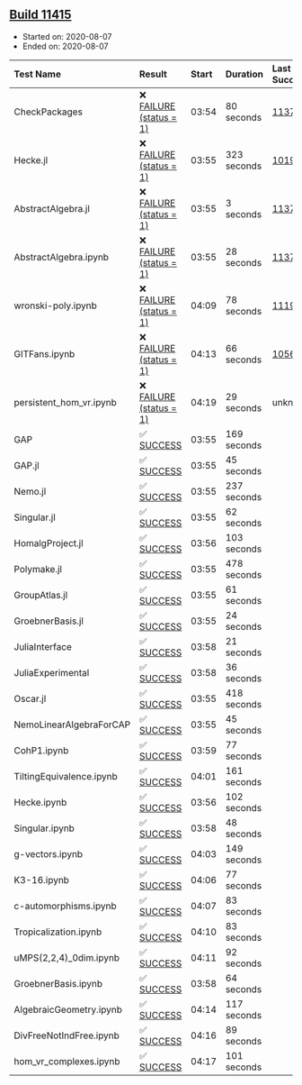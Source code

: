## [Build 11415](https://oscarci.mathematik.uni-kl.de/job/oscar/11415/)

* Started on: 2020-08-07
* Ended on: 2020-08-07

| Test Name    | Result | Start | Duration | Last Success | First Failure |
|:-------------|:-------|:------|:---------|:-------------|:--------------|
| CheckPackages | ❌ [FAILURE (status = 1)](https://oscarci.mathematik.uni-kl.de/job/oscar/11415/artifact/logs/build-11415/CheckPackages.log) | 03:54 | 80 seconds | [11376](https://oscarci.mathematik.uni-kl.de/job/oscar/11376/) | [11377](https://oscarci.mathematik.uni-kl.de/job/oscar/11377/) |
| Hecke.jl | ❌ [FAILURE (status = 1)](https://oscarci.mathematik.uni-kl.de/job/oscar/11415/artifact/logs/build-11415/Hecke.jl.log) | 03:55 | 323 seconds | [10197](https://oscarci.mathematik.uni-kl.de/job/oscar/10197/) | [10198](https://oscarci.mathematik.uni-kl.de/job/oscar/10198/) |
| AbstractAlgebra.jl | ❌ [FAILURE (status = 1)](https://oscarci.mathematik.uni-kl.de/job/oscar/11415/artifact/logs/build-11415/AbstractAlgebra.jl.log) | 03:55 | 3 seconds | [11376](https://oscarci.mathematik.uni-kl.de/job/oscar/11376/) | [11377](https://oscarci.mathematik.uni-kl.de/job/oscar/11377/) |
| AbstractAlgebra.ipynb | ❌ [FAILURE (status = 1)](https://oscarci.mathematik.uni-kl.de/job/oscar/11415/artifact/logs/build-11415/AbstractAlgebra.ipynb.log) | 03:55 | 28 seconds | [11376](https://oscarci.mathematik.uni-kl.de/job/oscar/11376/) | [11377](https://oscarci.mathematik.uni-kl.de/job/oscar/11377/) |
| wronski-poly.ipynb | ❌ [FAILURE (status = 1)](https://oscarci.mathematik.uni-kl.de/job/oscar/11415/artifact/logs/build-11415/wronski-poly.ipynb.log) | 04:09 | 78 seconds | [11192](https://oscarci.mathematik.uni-kl.de/job/oscar/11192/) | [11193](https://oscarci.mathematik.uni-kl.de/job/oscar/11193/) |
| GITFans.ipynb | ❌ [FAILURE (status = 1)](https://oscarci.mathematik.uni-kl.de/job/oscar/11415/artifact/logs/build-11415/GITFans.ipynb.log) | 04:13 | 66 seconds | [10566](https://oscarci.mathematik.uni-kl.de/job/oscar/10566/) | [10567](https://oscarci.mathematik.uni-kl.de/job/oscar/10567/) |
| persistent_hom_vr.ipynb | ❌ [FAILURE (status = 1)](https://oscarci.mathematik.uni-kl.de/job/oscar/11415/artifact/logs/build-11415/persistent_hom_vr.ipynb.log) | 04:19 | 29 seconds | unknown | unknown |
| GAP | ✅ [SUCCESS](https://oscarci.mathematik.uni-kl.de/job/oscar/11415/artifact/logs/build-11415/GAP.log) | 03:55 | 169 seconds |  |  |
| GAP.jl | ✅ [SUCCESS](https://oscarci.mathematik.uni-kl.de/job/oscar/11415/artifact/logs/build-11415/GAP.jl.log) | 03:55 | 45 seconds |  |  |
| Nemo.jl | ✅ [SUCCESS](https://oscarci.mathematik.uni-kl.de/job/oscar/11415/artifact/logs/build-11415/Nemo.jl.log) | 03:55 | 237 seconds |  |  |
| Singular.jl | ✅ [SUCCESS](https://oscarci.mathematik.uni-kl.de/job/oscar/11415/artifact/logs/build-11415/Singular.jl.log) | 03:55 | 62 seconds |  |  |
| HomalgProject.jl | ✅ [SUCCESS](https://oscarci.mathematik.uni-kl.de/job/oscar/11415/artifact/logs/build-11415/HomalgProject.jl.log) | 03:56 | 103 seconds |  |  |
| Polymake.jl | ✅ [SUCCESS](https://oscarci.mathematik.uni-kl.de/job/oscar/11415/artifact/logs/build-11415/Polymake.jl.log) | 03:55 | 478 seconds |  |  |
| GroupAtlas.jl | ✅ [SUCCESS](https://oscarci.mathematik.uni-kl.de/job/oscar/11415/artifact/logs/build-11415/GroupAtlas.jl.log) | 03:55 | 61 seconds |  |  |
| GroebnerBasis.jl | ✅ [SUCCESS](https://oscarci.mathematik.uni-kl.de/job/oscar/11415/artifact/logs/build-11415/GroebnerBasis.jl.log) | 03:55 | 24 seconds |  |  |
| JuliaInterface | ✅ [SUCCESS](https://oscarci.mathematik.uni-kl.de/job/oscar/11415/artifact/logs/build-11415/JuliaInterface.log) | 03:58 | 21 seconds |  |  |
| JuliaExperimental | ✅ [SUCCESS](https://oscarci.mathematik.uni-kl.de/job/oscar/11415/artifact/logs/build-11415/JuliaExperimental.log) | 03:58 | 36 seconds |  |  |
| Oscar.jl | ✅ [SUCCESS](https://oscarci.mathematik.uni-kl.de/job/oscar/11415/artifact/logs/build-11415/Oscar.jl.log) | 03:55 | 418 seconds |  |  |
| NemoLinearAlgebraForCAP | ✅ [SUCCESS](https://oscarci.mathematik.uni-kl.de/job/oscar/11415/artifact/logs/build-11415/NemoLinearAlgebraForCAP.log) | 03:55 | 45 seconds |  |  |
| CohP1.ipynb | ✅ [SUCCESS](https://oscarci.mathematik.uni-kl.de/job/oscar/11415/artifact/logs/build-11415/CohP1.ipynb.log) | 03:59 | 77 seconds |  |  |
| TiltingEquivalence.ipynb | ✅ [SUCCESS](https://oscarci.mathematik.uni-kl.de/job/oscar/11415/artifact/logs/build-11415/TiltingEquivalence.ipynb.log) | 04:01 | 161 seconds |  |  |
| Hecke.ipynb | ✅ [SUCCESS](https://oscarci.mathematik.uni-kl.de/job/oscar/11415/artifact/logs/build-11415/Hecke.ipynb.log) | 03:56 | 102 seconds |  |  |
| Singular.ipynb | ✅ [SUCCESS](https://oscarci.mathematik.uni-kl.de/job/oscar/11415/artifact/logs/build-11415/Singular.ipynb.log) | 03:58 | 48 seconds |  |  |
| g-vectors.ipynb | ✅ [SUCCESS](https://oscarci.mathematik.uni-kl.de/job/oscar/11415/artifact/logs/build-11415/g-vectors.ipynb.log) | 04:03 | 149 seconds |  |  |
| K3-16.ipynb | ✅ [SUCCESS](https://oscarci.mathematik.uni-kl.de/job/oscar/11415/artifact/logs/build-11415/K3-16.ipynb.log) | 04:06 | 77 seconds |  |  |
| c-automorphisms.ipynb | ✅ [SUCCESS](https://oscarci.mathematik.uni-kl.de/job/oscar/11415/artifact/logs/build-11415/c-automorphisms.ipynb.log) | 04:07 | 83 seconds |  |  |
| Tropicalization.ipynb | ✅ [SUCCESS](https://oscarci.mathematik.uni-kl.de/job/oscar/11415/artifact/logs/build-11415/Tropicalization.ipynb.log) | 04:10 | 83 seconds |  |  |
| uMPS(2,2,4)_0dim.ipynb | ✅ [SUCCESS](https://oscarci.mathematik.uni-kl.de/job/oscar/11415/artifact/logs/build-11415/uMPS-2-2-4-_0dim.ipynb.log) | 04:11 | 92 seconds |  |  |
| GroebnerBasis.ipynb | ✅ [SUCCESS](https://oscarci.mathematik.uni-kl.de/job/oscar/11415/artifact/logs/build-11415/GroebnerBasis.ipynb.log) | 03:58 | 64 seconds |  |  |
| AlgebraicGeometry.ipynb | ✅ [SUCCESS](https://oscarci.mathematik.uni-kl.de/job/oscar/11415/artifact/logs/build-11415/AlgebraicGeometry.ipynb.log) | 04:14 | 117 seconds |  |  |
| DivFreeNotIndFree.ipynb | ✅ [SUCCESS](https://oscarci.mathematik.uni-kl.de/job/oscar/11415/artifact/logs/build-11415/DivFreeNotIndFree.ipynb.log) | 04:16 | 89 seconds |  |  |
| hom_vr_complexes.ipynb | ✅ [SUCCESS](https://oscarci.mathematik.uni-kl.de/job/oscar/11415/artifact/logs/build-11415/hom_vr_complexes.ipynb.log) | 04:17 | 101 seconds |  |  |
